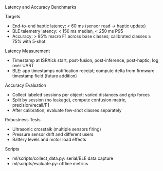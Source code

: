 Latency and Accuracy Benchmarks

Targets

- End-to-end haptic latency: < 60 ms (sensor read → haptic update)
- BLE telemetry latency: < 150 ms median, < 250 ms P95
- Accuracy: > 85% macro F1 across base classes; calibrated classes ≥ 75% with 5-shot

Latency Measurement

- Timestamp at ISR/tick start, post-fusion, post-inference, post-haptic; log over UART
- BLE: app timestamps notification receipt; compute delta from firmware timestamp field (future addition)

Accuracy Evaluation

- Collect labeled sessions per object: varied distances and grip forces
- Split by session (no leakage), compute confusion matrix, precision/recall/F1
- After calibration, evaluate few-shot classes separately

Robustness Tests

- Ultrasonic crosstalk (multiple sensors firing)
- Pressure sensor drift and different users
- Battery levels and motor load effects

Scripts

- ml/scripts/collect_data.py: serial/BLE data capture
- ml/scripts/evaluate.py: offline metrics


